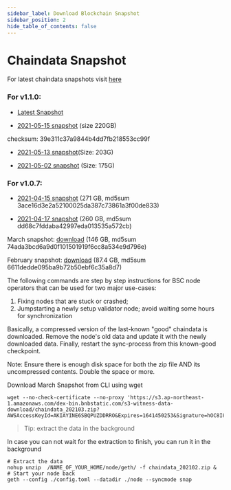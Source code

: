 ```yaml
---
sidebar_label: Download Blockchain Snapshot
sidebar_position: 2
hide_table_of_contents: false
---
```


# Chaindata Snapshot 

For latest chaindata snapshots visit [here](https://github.com/bnb-chain/bsc-snapshots)

### For v1.1.0:

* [Latest Snapshot](https://github.com/bnb-chain/bsc-snapshots)

* [2021-05-15 snapshot](https://s3.ap-northeast-1.amazonaws.com/dex-bin.bnbstatic.com/geth-20210515.zip?AWSAccessKeyId=AKIAYINE6SBQPUZDDRRO&Expires=1623905351&Signature=w1hPMeDxB68aJ2qUM74YbUufCPo%3D) (size 220GB)

checksum: 39e311c37a9844b4dd7fb218553cc99f

* [2021-05-13 snapshot](https://s3.ap-northeast-1.amazonaws.com/dex-bin.bnbstatic.com/geth-20210513.zip?AWSAccessKeyId=AKIAYINE6SBQPUZDDRRO&Expires=1623567762&Signature=1SJt28tOgUCBdOg4Z7BcK0RkjpE%3D)(Size: 203G)

* [2021-05-02 snapshot](https://s3.ap-northeast-1.amazonaws.com/dex-bin.bnbstatic.com/geth.zip?AWSAccessKeyId=AKIAYINE6SBQPUZDDRRO&Expires=1646568179&Signature=DaVl4clXyVS%2F65GEUHTqWOfD2DA%3D) (Size: 175G)

### For v1.0.7:

* [2021-04-15 snapshot](https://s3.ap-northeast-1.amazonaws.com/dex-bin.bnbstatic.com/s3-witness-data-download/chaindata-2021-04-15.zip?AWSAccessKeyId=AKIAYINE6SBQPUZDDRRO&Expires=1644459350&Signature=a4vfmga8%2BRwNZl3boisIMEdSWbA%3D) (271 GB, md5sum 3ace16d3e2a52100025da387c73861a3f00de833)

* [2021-04-17  snapshot](https://binance-smart-chain-snapshot.s3.amazonaws.com/snap.tar.gz ) (260 GB, md5sum dd68c7fddaba42997eda013535a572cb)


March snapshot:  [download](https://s3.ap-northeast-1.amazonaws.com/dex-bin.bnbstatic.com/s3-witness-data-download/chaindata_202103.zip?AWSAccessKeyId=AKIAYINE6SBQPUZDDRRO&Expires=1641450253&Signature=hOC8I8HSpCOytlYMVQwKRc5oUaI%3D) (146 GB, md5sum 74ada3bcd6a9d0f101501919f6cc8a534e9d796e)

February snapshot: [download](https://s3.ap-northeast-1.amazonaws.com/dex-bin.bnbstatic.com/s3-witness-data-download/chaindata_202102.zip?AWSAccessKeyId=AKIAYINE6SBQPUZDDRRO&Expires=1640142393&Signature=aIiUN%2BJLmFKXkAAc%2BE6xHCW3b14%3D) (87.4 GB, md5sum 6611dedde095ba9b72b50ebf6c35a8d7)


The following commands are step by step instructions for BSC node operators that can be used for two major use-cases:

1. Fixing nodes that are stuck or crashed;
2. Jumpstarting a newly setup validator node; avoid waiting some hours for synchronization

Basically, a compressed version of the last-known "good" chaindata is downloaded. Remove the node's old data and update it with the newly downloaded data. Finally, restart the sync-process from this known-good checkpoint.


Note: Ensure there is enough disk space for both the zip file AND its uncompressed contents. Double the space or more.

Download March Snapshot from CLI using wget

```
wget --no-check-certificate --no-proxy 'https://s3.ap-northeast-1.amazonaws.com/dex-bin.bnbstatic.com/s3-witness-data-download/chaindata_202103.zip?AWSAccessKeyId=AKIAYINE6SBQPUZDDRRO&Expires=1641450253&Signature=hOC8I8HSpCOytlYMVQwKRc5oUaI%3D'
```

> Tip: extract the data in the background

In case you can not wait for the extraction to finish, you can run it in the background

```
# Extract the data
nohup unzip  /NAME_OF_YOUR_HOME/node/geth/ -f chaindata_202102.zip &
# Start your node back
geth --config ./config.toml --datadir ./node --syncmode snap
```
